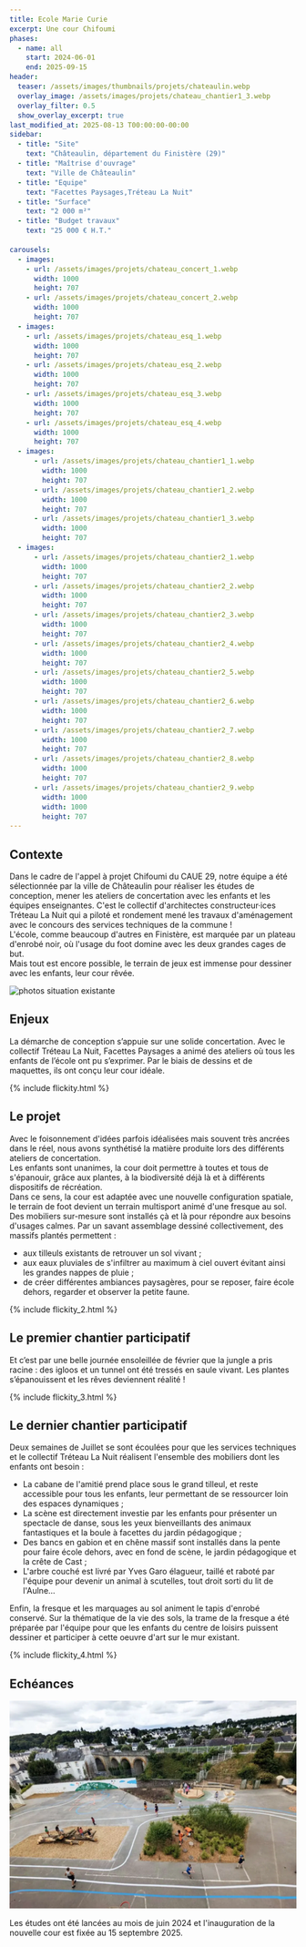 ```yaml
---
title: Ecole Marie Curie
excerpt: Une cour Chifoumi
phases:
  - name: all
    start: 2024-06-01
    end: 2025-09-15
header:
  teaser: /assets/images/thumbnails/projets/chateaulin.webp
  overlay_image: /assets/images/projets/chateau_chantier1_3.webp
  overlay_filter: 0.5
  show_overlay_excerpt: true
last_modified_at: 2025-08-13 T00:00:00-00:00
sidebar:
  - title: "Site"
    text: "Châteaulin, département du Finistère (29)"
  - title: "Maîtrise d'ouvrage"
    text: "Ville de Châteaulin"
  - title: "Equipe"
    text: "Facettes Paysages,Tréteau La Nuit"
  - title: "Surface"
    text: "2 000 m²"
  - title: "Budget travaux"
    text: "25 000 € H.T."
    
carousels:
  - images:
    - url: /assets/images/projets/chateau_concert_1.webp
      width: 1000
      height: 707
    - url: /assets/images/projets/chateau_concert_2.webp
      width: 1000
      height: 707
  - images:
    - url: /assets/images/projets/chateau_esq_1.webp
      width: 1000
      height: 707
    - url: /assets/images/projets/chateau_esq_2.webp
      width: 1000
      height: 707
    - url: /assets/images/projets/chateau_esq_3.webp
      width: 1000
      height: 707
    - url: /assets/images/projets/chateau_esq_4.webp
      width: 1000
      height: 707
  - images:
      - url: /assets/images/projets/chateau_chantier1_1.webp
        width: 1000
        height: 707
      - url: /assets/images/projets/chateau_chantier1_2.webp
        width: 1000
        height: 707
      - url: /assets/images/projets/chateau_chantier1_3.webp
        width: 1000
        height: 707
  - images:
      - url: /assets/images/projets/chateau_chantier2_1.webp
        width: 1000
        height: 707
      - url: /assets/images/projets/chateau_chantier2_2.webp
        width: 1000
        height: 707
      - url: /assets/images/projets/chateau_chantier2_3.webp
        width: 1000
        height: 707
      - url: /assets/images/projets/chateau_chantier2_4.webp
        width: 1000
        height: 707
      - url: /assets/images/projets/chateau_chantier2_5.webp
        width: 1000
        height: 707
      - url: /assets/images/projets/chateau_chantier2_6.webp
        width: 1000
        height: 707
      - url: /assets/images/projets/chateau_chantier2_7.webp
        width: 1000
        height: 707
      - url: /assets/images/projets/chateau_chantier2_8.webp
        width: 1000
        height: 707
      - url: /assets/images/projets/chateau_chantier2_9.webp
        width: 1000
        width: 1000
        height: 707
---
```

## Contexte

Dans le cadre de l'appel à projet Chifoumi du CAUE 29, notre équipe a été sélectionnée par la ville de Châteaulin pour réaliser les études de conception, mener les ateliers de concertation avec les enfants et les équipes enseignantes. C'est le collectif d'architectes constructeur·ices Tréteau La Nuit qui a piloté et rondement mené les travaux d'aménagement avec le concours des services techniques de la commune !
<br>
L'école, comme beaucoup d'autres en Finistère, est marquée par un plateau d'enrobé noir, où l'usage du foot domine avec les deux grandes cages de but.
<br>
Mais tout est encore possible, le terrain de jeux est immense pour dessiner avec les enfants, leur cour rêvée.

![photos situation existante](/assets/images/projets/chateau1.JPG)

## Enjeux

La démarche de conception s’appuie sur une solide concertation. Avec le collectif Tréteau La Nuit, Facettes Paysages a animé des ateliers où tous les enfants de l’école ont pu s’exprimer. Par le biais de dessins et de maquettes, ils ont conçu leur cour idéale.

{% include flickity.html %}

## Le projet

Avec le foisonnement d'idées parfois idéalisées mais souvent très ancrées dans le réel, nous avons synthétisé la matière produite lors des différents ateliers de concertation.
<br>
Les enfants sont unanimes, la cour doit permettre à toutes et tous de s'épanouir, grâce aux plantes, à la biodiversité déjà là et à différents dispositifs de récréation.
<br>
Dans ce sens, la cour est adaptée avec une nouvelle configuration spatiale, le terrain de foot devient un terrain multisport animé d'une fresque au sol. Des mobiliers sur-mesure sont installés çà et là pour répondre aux besoins d'usages calmes.
Par un savant assemblage dessiné collectivement, des massifs plantés permettent :
* aux tilleuls existants de retrouver un sol vivant ;
* aux eaux pluviales de s'infiltrer au maximum à ciel ouvert évitant ainsi les grandes nappes de pluie ;
* de créer différentes ambiances paysagères, pour se reposer, faire école dehors, regarder et observer la petite faune.

{% include flickity_2.html %}

## Le premier chantier participatif

Et c’est par une belle journée ensoleillée  de février que la jungle a pris racine : des igloos et un tunnel ont été tressés en saule vivant. Les plantes s’épanouissent et les rêves deviennent réalité !

{% include flickity_3.html %}

## Le dernier chantier participatif

Deux semaines de Juillet se sont écoulées pour que les services techniques et le collectif Tréteau La Nuit réalisent l'ensemble des mobiliers dont les enfants ont besoin : 
* La cabane de l'amitié prend place sous le grand tilleul, et reste accessible pour tous les enfants, leur permettant de se ressourcer loin des espaces dynamiques ;
* La scène est directement investie par les enfants pour présenter un spectacle de danse, sous les yeux bienveillants des animaux fantastiques et la boule à facettes du jardin pédagogique ;
* Des bancs en gabion et en chêne massif sont installés dans la pente pour faire école dehors, avec en fond de scène, le jardin pédagogique et la crête de Cast ;
* L'arbre couché est livré par Yves Garo élagueur, taillé et raboté par l'équipe pour devenir un animal à scutelles, tout droit sorti du lit de l'Aulne...

Enfin, la fresque et les marquages au sol animent le tapis d'enrobé conservé. Sur la thématique de la vie des sols, la trame de la fresque a été préparée par l'équipe pour que les enfants du centre de loisirs puissent dessiner et participer à cette oeuvre d'art sur le mur existant.

{% include flickity_4.html %}

## Echéances

![photos projet_réalisé](/assets/images/projets/chateau2.webp)

Les études ont été lancées au mois de juin 2024 et l'inauguration de la nouvelle cour est fixée au 15 septembre 2025.




